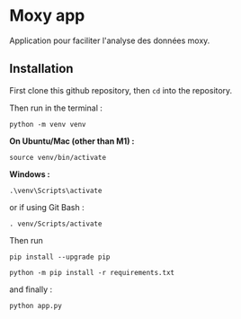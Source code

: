 # Moxy app

Application pour faciliter l'analyse des données moxy.

## Installation

First clone this github repository, then `cd` into the repository.

Then run in the terminal :

```
python -m venv venv
```

**On Ubuntu/Mac (other than M1) :**

```
source venv/bin/activate
```

**Windows :**

```
.\venv\Scripts\activate
```

or if using Git Bash :

```
. venv/Scripts/activate
```

Then run

```
pip install --upgrade pip

python -m pip install -r requirements.txt
```

and finally :

```
python app.py
```
